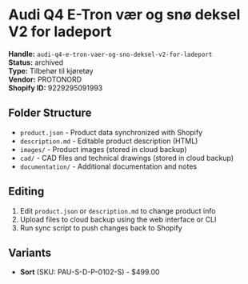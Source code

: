# Audi Q4 E-Tron vær og snø deksel V2 for ladeport

**Handle:** `audi-q4-e-tron-vaer-og-sno-deksel-v2-for-ladeport`  
**Status:** archived  
**Type:** Tilbehør til kjøretøy  
**Vendor:** PROTONORD  
**Shopify ID:** 9229295091993  

## Folder Structure

- `product.json` - Product data synchronized with Shopify
- `description.md` - Editable product description (HTML)
- `images/` - Product images (stored in cloud backup)
- `cad/` - CAD files and technical drawings (stored in cloud backup)
- `documentation/` - Additional documentation and notes

## Editing

1. Edit `product.json` or `description.md` to change product info
2. Upload files to cloud backup using the web interface or CLI
3. Run sync script to push changes back to Shopify

## Variants

- **Sort** (SKU: PAU-S-D-P-0102-S) - $499.00
